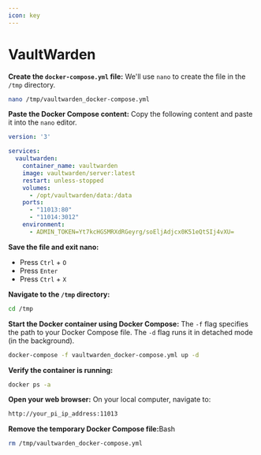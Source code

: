 ```yaml
---
icon: key
---
```


# VaultWarden

**Create the `docker-compose.yml` file:** We'll use `nano` to create the file in the `/tmp` directory.

```bash
nano /tmp/vaultwarden_docker-compose.yml
```

**Paste the Docker Compose content:** Copy the following content and paste it into the `nano` editor.

```yaml
version: '3'

services:
  vaultwarden:
    container_name: vaultwarden
    image: vaultwarden/server:latest
    restart: unless-stopped
    volumes:
      - /opt/vaultwarden/data:/data
    ports:
      - "11013:80"
      - "11014:3012"
    environment:
      - ADMIN_TOKEN=Yt7kcHGSMRXdRGeyrg/soEljAdjcx0K51eQtSIj4vXU=
```

**Save the file and exit nano:**

* Press `Ctrl` + `O`
* Press `Enter`
* Press `Ctrl` + `X`&#x20;

**Navigate to the `/tmp` directory:**

```bash
cd /tmp
```

**Start the Docker container using Docker Compose:** The `-f` flag specifies the path to your Docker Compose file. The `-d` flag runs it in detached mode (in the background).

```bash
docker-compose -f vaultwarden_docker-compose.yml up -d
```

**Verify the container is running:**

```bash
docker ps -a
```

**Open your web browser:** On your local computer, navigate to:

```bash
http://your_pi_ip_address:11013
```

**Remove the temporary Docker Compose file:**&#x42;ash

```bash
rm /tmp/vaultwarden_docker-compose.yml
```


